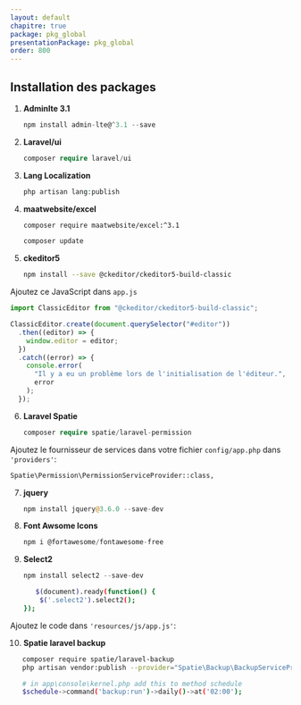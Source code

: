 ```yaml
---
layout: default
chapitre: true
package: pkg_global
presentationPackage: pkg_global
order: 800
---
```


## Installation des packages

1. **Adminlte 3.1**

   ```js
   npm install admin-lte@^3.1 --save
   ```

2. **Laravel/ui**

   ```php
   composer require laravel/ui
   ```

3. **Lang Localization**

   ```php
   php artisan lang:publish
   ```

4. **maatwebsite/excel**

   ```bash
   composer require maatwebsite/excel:^3.1
   ```

   ```bash
   composer update
   ```

5. **ckeditor5**

   ```bash
   npm install --save @ckeditor/ckeditor5-build-classic
   ```

Ajoutez ce JavaScript dans `app.js`

```js
import ClassicEditor from "@ckeditor/ckeditor5-build-classic";

ClassicEditor.create(document.querySelector("#editor"))
  .then((editor) => {
    window.editor = editor;
  })
  .catch((error) => {
    console.error(
      "Il y a eu un problème lors de l'initialisation de l'éditeur.",
      error
    );
  });
```

6. **Laravel Spatie**

   ```php
   composer require spatie/laravel-permission
   ```

Ajoutez le fournisseur de services dans votre fichier `config/app.php` dans `'providers'`:

```bash
Spatie\Permission\PermissionServiceProvider::class,
```

7. **jquery**

   ```php
   npm install jquery@3.6.0 --save-dev
   ```

8. **Font Awsome Icons**

   ```js
   npm i @fortawesome/fontawesome-free
   ```

9. **Select2**

   ```js
   npm install select2 --save-dev
   ```

   ```bash
      $(document).ready(function() {
       $('.select2').select2();
   });
   ```

Ajoutez le code dans `'resources/js/app.js'`:

10. **Spatie laravel backup**

```bash
   composer require spatie/laravel-backup
   php artisan vendor:publish --provider="Spatie\Backup\BackupServiceProvider"

   # in app\console\kernel.php add this to method schedule
   $schedule->command('backup:run')->daily()->at('02:00');

```
